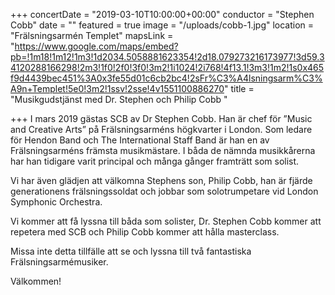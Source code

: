 +++
concertDate = "2019-03-10T10:00:00+00:00"
conductor = "Stephen Cobb"
date = ""
featured = true
image = "/uploads/cobb-1.jpg"
location = "Frälsningsarmén Templet"
mapsLink = "https://www.google.com/maps/embed?pb=!1m18!1m12!1m3!1d2034.5058881623354!2d18.079273216173977!3d59.34120288166298!2m3!1f0!2f0!3f0!3m2!1i1024!2i768!4f13.1!3m3!1m2!1s0x465f9d4439bec451%3A0x3fe55d01c6cb2bc4!2sFr%C3%A4lsningsarm%C3%A9n+Templet!5e0!3m2!1ssv!2sse!4v1551100886270"
title = "Musikgudstjänst med Dr. Stephen och Philip Cobb                 "

+++
I mars 2019 gästas SCB av Dr Stephen Cobb. Han är chef för ”Music and Creative Arts” på Frälsningsarméns högkvarter i London. Som ledare för Hendon Band och The International Staff Band är han en av Frälsningsarméns främsta musikmästare. I båda de nämnda musikkårerna har han tidigare varit principal och många gånger framträtt som solist.

Vi har även glädjen att välkomna Stephens son, Philip Cobb, han är fjärde generationens frälsningssoldat och jobbar som solotrumpetare vid London Symphonic Orchestra.

Vi kommer att få lyssna till båda som solister, Dr. Stephen Cobb kommer att repetera med SCB och Philip Cobb kommer att hålla masterclass.

Missa inte detta tillfälle att se och lyssna till två fantastiska Frälsningsarmémusiker.

Välkommen!